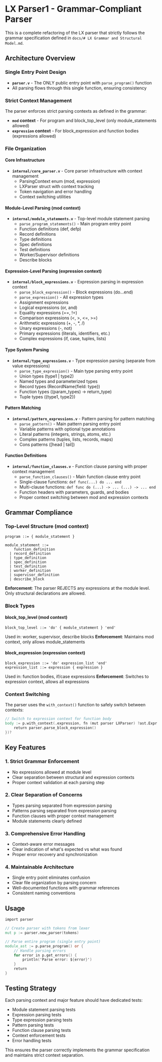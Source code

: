 # LX Parser1 - Grammar-Compliant Parser

This is a complete refactoring of the LX parser that strictly follows the grammar specification defined in `docs/# LX Grammar and Structural Model.md`.

## Architecture Overview

### Single Entry Point Design
- **`parser.v`** - The ONLY public entry point with `parse_program()` function
- All parsing flows through this single function, ensuring consistency

### Strict Context Management
The parser enforces strict parsing contexts as defined in the grammar:
- **`mod` context** - For program and block_top_level (only module_statements allowed)
- **`expression` context** - For block_expression and function bodies (expressions allowed)

### File Organization

#### Core Infrastructure
- **`internal/core_parser.v`** - Core parser infrastructure with context management
  - ParsingContext enum (mod, expression)
  - LXParser struct with context tracking
  - Token navigation and error handling
  - Context switching utilities

#### Module-Level Parsing (mod context)
- **`internal/module_statements.v`** - Top-level module statement parsing
  - `parse_program_statements()` - Main program entry point
  - Function definitions (def, defp)
  - Record definitions
  - Type definitions
  - Spec definitions
  - Test definitions
  - Worker/Supervisor definitions
  - Describe blocks

#### Expression-Level Parsing (expression context)
- **`internal/block_expressions.v`** - Expression parsing in expression context
  - `parse_block_expression()` - Block expressions (do...end)
  - `parse_expression()` - All expression types
  - Assignment expressions
  - Logical expressions (or, and)
  - Equality expressions (==, !=)
  - Comparison expressions (<, >, <=, >=)
  - Arithmetic expressions (+, -, *, /)
  - Unary expressions (-, not)
  - Primary expressions (literals, identifiers, etc.)
  - Complex expressions (if, case, tuples, lists)

#### Type System Parsing
- **`internal/type_expressions.v`** - Type expression parsing (separate from value expressions)
  - `parse_type_expression()` - Main type parsing entry point
  - Union types (type1 | type2)
  - Named types and parameterized types
  - Record types (RecordName{field: type})
  - Function types ((param_types) -> return_type)
  - Tuple types ({type1, type2})

#### Pattern Matching
- **`internal/pattern_expressions.v`** - Pattern parsing for pattern matching
  - `parse_pattern()` - Main pattern parsing entry point
  - Variable patterns with optional type annotations
  - Literal patterns (integers, strings, atoms, etc.)
  - Complex patterns (tuples, lists, records, maps)
  - Cons patterns ([head | tail])

#### Function Definitions
- **`internal/function_clauses.v`** - Function clause parsing with proper context management
  - `parse_function_clauses()` - Main function clause entry point
  - Single-clause functions: `def func(...) do ... end`
  - Multi-clause functions: `def func do (...) -> ... (...) -> ... end`
  - Function headers with parameters, guards, and bodies
  - Proper context switching between mod and expression contexts

## Grammar Compliance

### Top-Level Structure (mod context)
```ebnf
program ::= { module_statement }

module_statement ::=
    function_definition
  | record_definition
  | type_definition
  | spec_definition
  | test_definition
  | worker_definition
  | supervisor_definition
  | describe_block
```

**Enforcement**: The parser REJECTS any expressions at the module level. Only structural declarations are allowed.

### Block Types

#### block_top_level (mod context)
```ebnf
block_top_level ::= 'do' { module_statement } 'end'
```
Used in: worker, supervisor, describe blocks
**Enforcement**: Maintains mod context, only allows module_statements

#### block_expression (expression context)
```ebnf
block_expression ::= 'do' expression_list 'end'
expression_list ::= expression { expression }
```
Used in: function bodies, if/case expressions
**Enforcement**: Switches to expression context, allows all expressions

### Context Switching
The parser uses the `with_context()` function to safely switch between contexts:
```v
// Switch to expression context for function body
body := p.with_context(.expression, fn (mut parser LXParser) ?ast.Expr {
    return parser.parse_block_expression()
})?
```

## Key Features

### 1. Strict Grammar Enforcement
- No expressions allowed at module level
- Clear separation between structural and expression contexts
- Proper context validation at each parsing step

### 2. Clear Separation of Concerns
- Types parsing separated from expression parsing
- Patterns parsing separated from expression parsing
- Function clauses with proper context management
- Module statements clearly defined

### 3. Comprehensive Error Handling
- Context-aware error messages
- Clear indication of what's expected vs what was found
- Proper error recovery and synchronization

### 4. Maintainable Architecture
- Single entry point eliminates confusion
- Clear file organization by parsing concern
- Well-documented functions with grammar references
- Consistent naming conventions

## Usage

```v
import parser

// Create parser with tokens from lexer
mut p := parser.new_parser(tokens)

// Parse entire program (single entry point)
module_ast := p.parse_program() or {
    // Handle parsing errors
    for error in p.get_errors() {
        println('Parse error: ${error}')
    }
    return
}
```

## Testing Strategy

Each parsing context and major feature should have dedicated tests:
- Module statement parsing tests
- Expression parsing tests
- Type expression parsing tests
- Pattern parsing tests
- Function clause parsing tests
- Context enforcement tests
- Error handling tests

This ensures the parser correctly implements the grammar specification and maintains strict context separation.